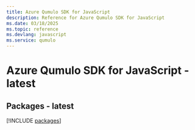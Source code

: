 ```yaml
---
title: Azure Qumulo SDK for JavaScript
description: Reference for Azure Qumulo SDK for JavaScript
ms.date: 03/18/2025
ms.topic: reference
ms.devlang: javascript
ms.service: qumulo
---
```

# Azure Qumulo SDK for JavaScript - latest
## Packages - latest
[!INCLUDE [packages](qumulo-index.md)]